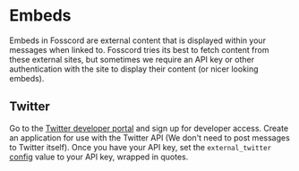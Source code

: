 # Embeds

Embeds in Fosscord are external content that is displayed within your messages when linked to.
Fosscord tries its best to fetch content from these external sites,
but sometimes we require an API key or other authentication with the site to display their content (or nicer looking embeds).

## Twitter

Go to the [Twitter developer portal](https://developer.twitter.com/) and sign up for developer access.
Create an application for use with the Twitter API (We don't need to post messages to Twitter itself).
Once you have your API key, set the `external_twitter` [config](index.md) value to your API key, wrapped in quotes.
